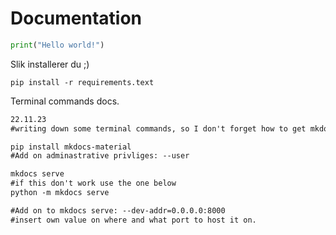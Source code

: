 # Documentation

```python
print("Hello world!")
```
Slik installerer du ;)
```shell
pip install -r requirements.text
```

Terminal commands docs.
```markdown
22.11.23
#writing down some terminal commands, so I don't forget how to get mkdocs running.

pip install mkdocs-material
#Add on adminastrative privliges: --user

mkdocs serve 
#if this don't work use the one below
python -m mkdocs serve

#Add on to mkdocs serve: --dev-addr=0.0.0.0:8000
#insert own value on where and what port to host it on.
```
